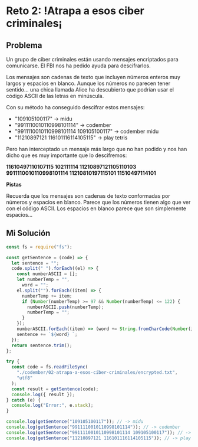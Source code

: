 # Reto 2: !Atrapa a esos ciber criminales¡

## Problema

Un grupo de ciber criminales están usando mensajes encriptados para comunicarse. El FBI nos ha pedido ayuda para descifrarlos.

Los mensajes son cadenas de texto que incluyen números enteros muy largos y espacios en blanco. Aunque los números no parecen tener sentido... una chica llamada Alice ha descubierto que podrían usar el código ASCII de las letras en minúscula.

Con su método ha conseguido descifrar estos mensajes:

- "109105100117" -> midu
- "9911110010110998101114" -> codember
- "9911110010110998101114 109105100117" -> codember midu
- "11210897121 116101116114105115" -> play tetris

Pero han interceptado un mensaje más largo que no han podido y nos han dicho que es muy importante que lo descifremos:

**11610497110107115 102111114 11210897121105110103 9911110010110998101114 11210810197115101 11510497114101**

**Pistas**

Recuerda que los mensajes son cadenas de texto conformadas por números y espacios en blanco.
Parece que los números tienen algo que ver con el código ASCII.
Los espacios en blanco parece que son simplemente espacios...

## Mi Solución

```js
const fs = require("fs");

const getSentence = (code) => {
  let sentence = "";
  code.split(" ").forEach((el) => {
    const numberASCII = [];
    let numberTemp = "",
      word = "";
    el.split("").forEach((item) => {
      numberTemp += item;
      if (Number(numberTemp) >= 97 && Number(numberTemp) <= 122) {
        numberASCII.push(numberTemp);
        numberTemp = "";
      }
    });
    numberASCII.forEach((item) => (word += String.fromCharCode(Number(item))));
    sentence += `${word} `;
  });
  return sentence.trim();
};

try {
  const code = fs.readFileSync(
    "./codember/02-atrapa-a-esos-ciber-criminales/encrypted.txt",
    "utf8"
  );
  const result = getSentence(code);
  console.log({ result });
} catch (e) {
  console.log("Error:", e.stack);
}

console.log(getSentence("109105100117")); // -> midu
console.log(getSentence("9911110010110998101114")); // -> codember
console.log(getSentence("9911110010110998101114 109105100117")); // -> codember midu
console.log(getSentence("11210897121 116101116114105115")); // -> play tetris
```
